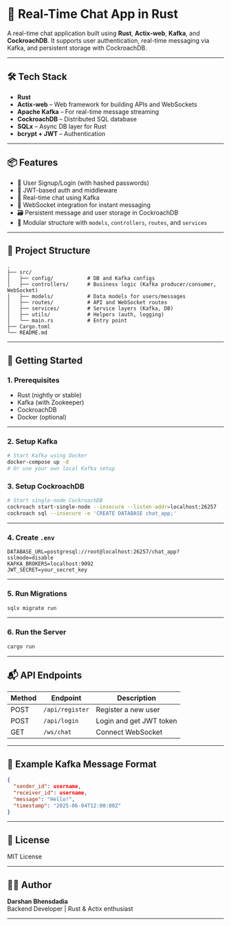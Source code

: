 # 📨 Real-Time Chat App in Rust

A real-time chat application built using **Rust**, **Actix-web**, **Kafka**, and **CockroachDB**. It supports user authentication, real-time messaging via Kafka, and persistent storage with CockroachDB.

---

## 🛠 Tech Stack

- **Rust**
- **Actix-web** – Web framework for building APIs and WebSockets
- **Apache Kafka** – For real-time message streaming
- **CockroachDB** – Distributed SQL database
- **SQLx** – Async DB layer for Rust
- **bcrypt + JWT** – Authentication

---

## 📦 Features

- 🔐 User Signup/Login (with hashed passwords)
- 🔄 JWT-based auth and middleware
- 🧵 Real-time chat using Kafka
- 💬 WebSocket integration for instant messaging
- 🗃 Persistent message and user storage in CockroachDB
- 📑 Modular structure with `models`, `controllers`, `routes`, and `services`

---

## 📁 Project Structure

```
.
├── src/
│   ├── config/           # DB and Kafka configs
│   ├── controllers/      # Business logic (Kafka producer/consumer, WebSocket)
│   ├── models/           # Data models for users/messages
│   ├── routes/           # API and WebSocket routes
│   ├── services/         # Service layers (Kafka, DB)
│   ├── utils/            # Helpers (auth, logging)
│   └── main.rs           # Entry point
├── Cargo.toml
└── README.md
```

---

## 🚀 Getting Started

### 1. Prerequisites

- Rust (nightly or stable)
- Kafka (with Zookeeper)
- CockroachDB
- Docker (optional)

---

### 2. Setup Kafka

```bash
# Start Kafka using Docker
docker-compose up -d
# Or use your own local Kafka setup
```

### 3. Setup CockroachDB

```bash
# Start single-node CockroachDB
cockroach start-single-node --insecure --listen-addr=localhost:26257
cockroach sql --insecure -e 'CREATE DATABASE chat_app;'
```

---

### 4. Create `.env`

```
DATABASE_URL=postgresql://root@localhost:26257/chat_app?sslmode=disable
KAFKA_BROKERS=localhost:9092
JWT_SECRET=your_secret_key
```

---

### 5. Run Migrations

```bash
sqlx migrate run
```

---

### 6. Run the Server

```bash
cargo run
```

---

## 📬 API Endpoints

| Method | Endpoint         | Description              |
|--------|------------------|--------------------------|
| POST   | `/api/register`  | Register a new user      |
| POST   | `/api/login`     | Login and get JWT token  |
| GET    | `/ws/chat`       | Connect WebSocket        |

---

## 🧪 Example Kafka Message Format

```json
{
  "sender_id": username,
  "receiver_id": username,
  "message": "Hello!",
  "timestamp": "2025-06-04T12:00:00Z"
}
```

---

## 📘 License

MIT License

---

## 👨‍💻 Author

**Darshan Bhensdadia**  
Backend Developer | Rust & Actix enthusiast

---
